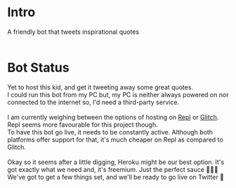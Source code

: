 # Intro
A friendly bot that tweets inspirational quotes
<br/>
<br/>

# Bot Status
Yet to host this kid, and get it tweeting away some great quotes. <br/>
I could run this bot from my PC but, my PC is neither always powered on nor connected to the internet so, I'd need a third-party service.
<br/>
<br/>
I am currently weighing between the options of hosting on [Repl](https://repl.it) or [Glitch](https://glitch.com). Repl seems more favourable for this project though. 
<br/>
To have this bot go live, it needs to be constantly active. Although both platforms offer support for that, it's much cheaper on Repl as compared to Glitch.
<br/>
<br/>
Okay so it seems after a little digging, Heroku might be our best option. It's got exactly what we need and, it's freemium. Just the perfect sauce 👌🏿🙂
<br/>
We've got to get a few things set, and we'll be ready to go live on Twitter 🥳

